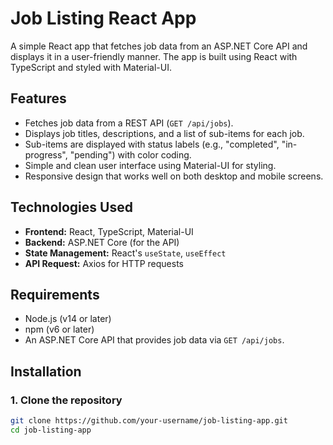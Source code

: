 # Job Listing React App

A simple React app that fetches job data from an ASP.NET Core API and displays it in a user-friendly manner. The app is built using React with TypeScript and styled with Material-UI.

## Features

- Fetches job data from a REST API (`GET /api/jobs`).
- Displays job titles, descriptions, and a list of sub-items for each job.
- Sub-items are displayed with status labels (e.g., "completed", "in-progress", "pending") with color coding.
- Simple and clean user interface using Material-UI for styling.
- Responsive design that works well on both desktop and mobile screens.

## Technologies Used

- **Frontend:** React, TypeScript, Material-UI
- **Backend:** ASP.NET Core (for the API)
- **State Management:** React's `useState`, `useEffect`
- **API Request:** Axios for HTTP requests

## Requirements

- Node.js (v14 or later)
- npm (v6 or later)
- An ASP.NET Core API that provides job data via `GET /api/jobs`.

## Installation

### 1. Clone the repository

```bash
git clone https://github.com/your-username/job-listing-app.git
cd job-listing-app
